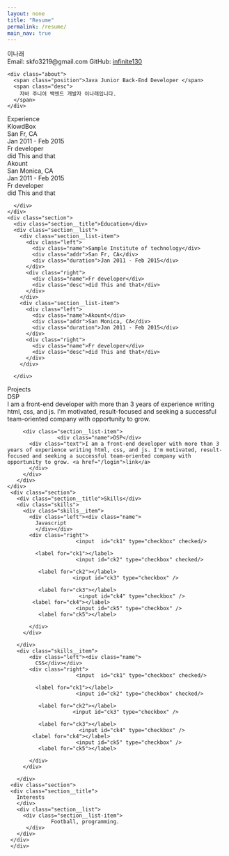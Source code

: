 ```yaml
---
layout: none
title: "Resume"
permalink: /resume/
main_nav: true
---
```


<link rel="stylesheet" href="{{ site.baseurl }}/css/style.css"> <!-- CSS 파일 링크 -->
<link href='https://fonts.googleapis.com/css?family=Lato:400,300,700' rel='stylesheet' type='text/css'>

<div class="container">
  <div class="header">
    <div class="full-name">
      <span class="first-name">이나래</span>
    </div>
<div class="contact-info">
  <span class="email">Email: </span>
  <span class="email-val">skfo3219@gmail.com</span>
  <span class="separator"></span>
  <span class="phone">GitHub: </span>
  <span class="phone-val">
    <a href="https://github.com/infinite130" target="_blank" rel="noopener noreferrer">infinite130</a>
  </span>
</div>

    
    <div class="about">
      <span class="position">Java Junior Back-End Developer </span>
      <span class="desc">
        자바 주니어 백엔드 개발자 이나래입니다.
      </span>
    </div>
  </div>
   <div class="details">
    <div class="section">
      <div class="section__title">Experience</div>
      <div class="section__list">
        <div class="section__list-item">
          <div class="left">
            <div class="name">KlowdBox</div>
            <div class="addr">San Fr, CA</div>
            <div class="duration">Jan 2011 - Feb 2015</div>
          </div>
          <div class="right">
            <div class="name">Fr developer</div>
            <div class="desc">did This and that</div>
          </div>
        </div>
                <div class="section__list-item">
          <div class="left">
            <div class="name">Akount</div>
            <div class="addr">San Monica, CA</div>
            <div class="duration">Jan 2011 - Feb 2015</div>
          </div>
          <div class="right">
            <div class="name">Fr developer</div>
            <div class="desc">did This and that</div>
          </div>
        </div>

      </div>
    </div>
    <div class="section">
      <div class="section__title">Education</div>
      <div class="section__list">
        <div class="section__list-item">
          <div class="left">
            <div class="name">Sample Institute of technology</div>
            <div class="addr">San Fr, CA</div>
            <div class="duration">Jan 2011 - Feb 2015</div>
          </div>
          <div class="right">
            <div class="name">Fr developer</div>
            <div class="desc">did This and that</div>
          </div>
        </div>
        <div class="section__list-item">
          <div class="left">
            <div class="name">Akount</div>
            <div class="addr">San Monica, CA</div>
            <div class="duration">Jan 2011 - Feb 2015</div>
          </div>
          <div class="right">
            <div class="name">Fr developer</div>
            <div class="desc">did This and that</div>
          </div>
        </div>

      </div>
      
  </div>
     <div class="section">
      <div class="section__title">Projects</div> 
       <div class="section__list">
         <div class="section__list-item">
           <div class="name">DSP</div>
           <div class="text">I am a front-end developer with more than 3 years of experience writing html, css, and js. I'm motivated, result-focused and seeking a successful team-oriented company with opportunity to grow.</div>
         </div>
         
         <div class="section__list-item">
                    <div class="name">DSP</div>
           <div class="text">I am a front-end developer with more than 3 years of experience writing html, css, and js. I'm motivated, result-focused and seeking a successful team-oriented company with opportunity to grow. <a href="/login">link</a>
           </div>
         </div>
       </div>
    </div>
     <div class="section">
       <div class="section__title">Skills</div>
       <div class="skills">
         <div class="skills__item">
           <div class="left"><div class="name">
             Javascript
             </div></div>
           <div class="right">
                          <input  id="ck1" type="checkbox" checked/>

             <label for="ck1"></label>
                          <input id="ck2" type="checkbox" checked/>

              <label for="ck2"></label>
                         <input id="ck3" type="checkbox" />

              <label for="ck3"></label>
                           <input id="ck4" type="checkbox" />
            <label for="ck4"></label>
                          <input id="ck5" type="checkbox" />
              <label for="ck5"></label>

           </div>
         </div>
         
       </div>
       <div class="skills__item">
           <div class="left"><div class="name">
             CSS</div></div>
           <div class="right">
                          <input  id="ck1" type="checkbox" checked/>

             <label for="ck1"></label>
                          <input id="ck2" type="checkbox" checked/>

              <label for="ck2"></label>
                         <input id="ck3" type="checkbox" />

              <label for="ck3"></label>
                           <input id="ck4" type="checkbox" />
            <label for="ck4"></label>
                          <input id="ck5" type="checkbox" />
              <label for="ck5"></label>

           </div>
         </div>
         
       </div>
     <div class="section">
     <div class="section__title">
       Interests
       </div>
       <div class="section__list">
         <div class="section__list-item">
                  Football, programming.
          </div>
       </div>
     </div>
     </div>
</div>